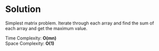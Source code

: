 # Solution

Simplest matrix problem. Iterate through each array and find the sum of each array and get the maximum value.

Time Complexity: **O(mn)**\
Space Complexity: **O(1)**
